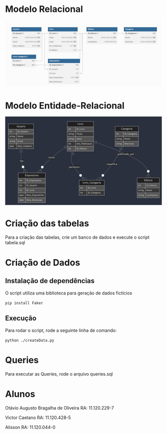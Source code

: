 # Modelo Relacional

![Modelo Relacional](Modelo_Relacional.jpeg)

# Modelo Entidade-Relacional

![Modelo Entidade-Relacional](Modelo_Entidade_Relacional.jpeg)

# Criação das tabelas

Para a criação das tabelas, crie um banco de dados e execute o script tabela.sql

# Criação de Dados

## Instalação de dependências

O script utiliza uma biblioteca para geração de dados fictícios

`pip install Faker`

## Execução

Para rodar o script, rode a seguinte linha de comando:

`python ./createData.py`

# Queries

Para executar as Queries, rode o arquivo queries.sql

# Alunos

Otávio Augusto Bragalha de Oliveira RA: 11.120.229-7

Victor Caetano RA: 11.120.428-5

Alisson RA: 11.120.044-0

